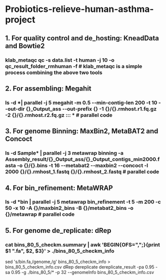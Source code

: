 # Probiotics-relieve-human-asthma-project

## 1. For quality control and de_hosting: KneadData and Bowtie2
### klab_metaqc qc -s data.list -t human -j 10 -o qc_result_folder_rmhuman -f # klab_metaqc is a simple process combining the above two tools

## 2. For assembling: Megahit
### ls -d *| parallel -j 5 megahit -m 0.5 --min-contig-len 200 -t 10 --out-dir {}_Output_ass --out-prefix {} -1 {}/{}.rmhost.r1.fq.gz -2 {}/{}.rmhost.r2.fq.gz ::: * # parallel code

## 3. For genome Binning: MaxBin2, MetaBAT2 and Concoct
### ls -d Sample* | parallel -j 3 metawrap binning -a Assembly_result/{}_Output_ass/{}_Output_contigs_min2000.fasta -o {}/{}.bins -t 16 --metabat2 --maxbin2 --concoct -l 2000 {}/{}.rmhost_1.fastq {}/{}.rmhost_2.fastq # parallel code

## 4. For bin_refinement: MetaWRAP
### ls -d *bin | parallel -j 5 metawrap bin_refinement -t 5 -m 200 -c 50 -x 10 -A {}/maxbin2_bins -B {}/metabat2_bins -o {}/metawrap # parallel code

## 5. For genome de_replicate: dRep
### cat bins_80_5_checkm.summary | awk 'BEGIN{OFS=",";}{print $1 ".fa", $2, $3}' > ./bins_80_5_checkm_info
sed 's/bin.fa,/genome,/g' bins_80_5_checkm_info > bins_80_5_checkm_info.csv
dRep dereplicate dereplicate_result -pa 0.95 -sa 0.95 -g ./bins_80_5/* -p 32 --genomeInfo bins_80_5_checkm_info.csv
